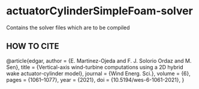# actuatorCylinderSimpleFoam-solver
Contains the solver files which are to be compiled

HOW TO CITE
--------------------------------------------------
@article{edgar,
	author = {E. Martinez-Ojeda and F. J. Solorio Ordaz and M. Sen},
	title = {Vertical-axis wind-turbine computations using a 2D hybrid wake actuator-cylinder model},
	journal = {Wind Energ. Sci.},
	volume = {6},
	pages = {1061–1077},
	year = {2021},
	doi = {10.5194/wes-6-1061-2021},
}
